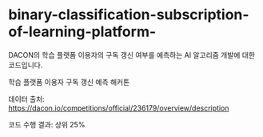 # binary-classification-subscription-of-learning-platform-
DACON의 학습 플랫폼 이용자의 구독 갱신 여부를 예측하는 AI 알고리즘 개발에 대한 코드입니다.

학습 플랫폼 이용자 구독 갱신 예측 해커톤

데이터 출처: https://dacon.io/competitions/official/236179/overview/description


코드 수행 결과: 상위 25%
